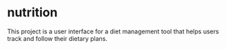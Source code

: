 # nutrition
This project is a user interface for a diet management tool that helps users track and follow their dietary plans.
